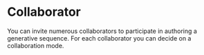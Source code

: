 # Collaborator

You can invite numerous collaborators to participate in authoring a generative sequence. For each collaborator you can decide on a collaboration mode.
